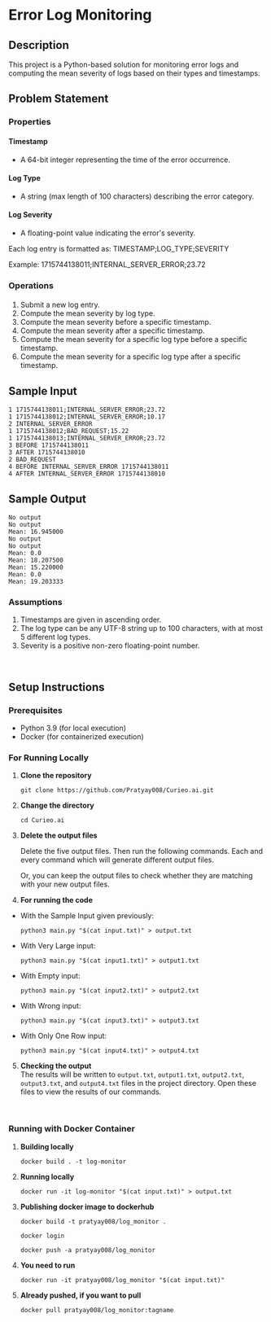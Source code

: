 # Error Log Monitoring

## Description

This project is a Python-based solution for monitoring error logs and computing the mean severity of logs based on their types and timestamps.


## Problem Statement
### Properties

#### Timestamp 
- A 64-bit integer representing the time of the error occurrence.

#### Log Type 
- A string (max length of 100 characters) describing the error category.

#### Log Severity 
- A floating-point value indicating the error's severity.

Each log entry is formatted as: TIMESTAMP;LOG_TYPE;SEVERITY

Example: 1715744138011;INTERNAL_SERVER_ERROR;23.72


### Operations
#### 
1. Submit a new log entry.
2. Compute the mean severity by log type.
3. Compute the mean severity before a specific timestamp.
4. Compute the mean severity after a specific timestamp.
5. Compute the mean severity for a specific log type before a specific timestamp.
6. Compute the mean severity for a specific log type after a specific timestamp.



## Sample Input

```
1 1715744138011;INTERNAL_SERVER_ERROR;23.72
1 1715744138012;INTERNAL_SERVER_ERROR;10.17
2 INTERNAL_SERVER_ERROR
1 1715744138012;BAD_REQUEST;15.22
1 1715744138013;INTERNAL_SERVER_ERROR;23.72
3 BEFORE 1715744138011
3 AFTER 1715744138010
2 BAD_REQUEST
4 BEFORE INTERNAL_SERVER_ERROR 1715744138011
4 AFTER INTERNAL_SERVER_ERROR 1715744138010
```


## Sample Output

```
No output
No output
Mean: 16.945000
No output
No output
Mean: 0.0
Mean: 18.207500
Mean: 15.220000
Mean: 0.0
Mean: 19.203333
```


### Assumptions

1. Timestamps are given in ascending order.
2. The log type can be any UTF-8 string up to 100 characters, with at most 5 different log types.
3. Severity is a positive non-zero floating-point number.


<br/>


## Setup Instructions

### Prerequisites

- Python 3.9 (for local execution)
- Docker (for containerized execution)

### For Running Locally

1. **Clone the repository**

   ```
   git clone https://github.com/Pratyay008/Curieo.ai.git
   ```

2. **Change the directory**

   ```
   cd Curieo.ai
   ```

3. **Delete the output files**

   Delete the five output files. Then run the following commands. Each and every command which will generate different output files.

   Or, you can keep the output files to check whether they are matching with your new output files.

4. **For running the code**   



- With the Sample Input given previously: 

   ```
   python3 main.py "$(cat input.txt)" > output.txt
   ```
- With Very Large input: 

   ```
   python3 main.py "$(cat input1.txt)" > output1.txt
   ```
- With Empty input: 

   ```
   python3 main.py "$(cat input2.txt)" > output2.txt
   ```
- With Wrong input: 

   ```
   python3 main.py "$(cat input3.txt)" > output3.txt
   ```
- With Only One Row input: 

   ```
   python3 main.py "$(cat input4.txt)" > output4.txt
   ```



5. **Checking the output**  
   The results will be written to `output.txt`, `output1.txt`, `output2.txt`, `output3.txt`, and `output4.txt` files in the project directory. Open these files to view the results of our commands.

<br/>

### Running with Docker Container

1. **Building locally**

   ```
   docker build . -t log-monitor
   ```

2. **Running locally**

   ```
   docker run -it log-monitor "$(cat input.txt)" > output.txt
   ```

3. **Publishing docker image to dockerhub**

   ```
   docker build -t pratyay008/log_monitor .
   ```

   ```
   docker login
   ```

   ```
   docker push -a pratyay008/log_monitor
   ```

4. **You need to run**

   ```
   docker run -it pratyay008/log_monitor "$(cat input.txt)"
   ```

5. **Already pushed, if you want to pull**

   ```
   docker pull pratyay008/log_monitor:tagname
   ```

